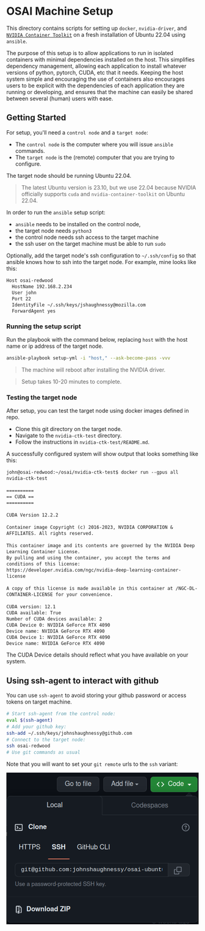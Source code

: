# OSAI Machine Setup

This directory contains scripts for setting up `docker`, `nvidia-driver`, and [`NVIDIA Container Toolkit`](https://docs.nvidia.com/datacenter/cloud-native/container-toolkit/latest/index.html) on a fresh installation of Ubuntu 22.04 using `ansible`.

The purpose of this setup is to allow applications to run in isolated containers with minimal dependencies installed on the host. This simplifies dependency management, allowing each application to install whatever versions of python, pytorch, CUDA, etc that it needs. Keeping the host system simple and encouraging the use of containers also encourages users to be explicit with the dependencies of each application they are running or developing, and ensures that the machine can easily be shared between several (human) users with ease.

## Getting Started

For setup, you'll need a `control node` and a `target node`:

- The `control node` is the computer where you will issue `ansible` commands.
- The `target node` is the (remote) computer that you are trying to configure.

The target node should be running Ubuntu 22.04.

> The latest Ubuntu version is 23.10, but we use 22.04 because NVIDIA officially supports `cuda` and `nvidia-container-toolkit` on Ubuntu 22.04.

In order to run the `ansible` setup script:

- `ansible` needs to be installed on the control node,
- the target node needs `python3`
- the control node needs ssh access to the target machine
- the ssh user on the target machine must be able to run `sudo`

Optionally, add the target node's ssh configuration to `~/.ssh/config` so that ansible knows how to ssh into the target node. For example, mine looks like this:

```
Host osai-redwood
  HostName 192.168.2.234
  User john
  Port 22
  IdentityFile ~/.ssh/keys/jshaughnessy@mozilla.com
  ForwardAgent yes
```

### Running the setup script

Run the playbook with the command below, replacing `host` with the host name or ip address of the target node.

```sh
ansible-playbook setup-yml -i "host," --ask-become-pass -vvv
```

> The machine will reboot after installing the NVIDIA driver.

> Setup takes 10-20 minutes to complete.

### Testing the target node

After setup, you can test the target node using docker images defined in repo.

- Clone this git directory on the target node.
- Navigate to the `nvidia-ctk-test` directory.
- Follow the instructions in `nvidia-ctk-test/README.md`.

A successfully configured system will show output that looks something like this:

```
john@osai-redwood:~/osai/nvidia-ctk-test$ docker run --gpus all nvidia-ctk-test

==========
== CUDA ==
==========

CUDA Version 12.2.2

Container image Copyright (c) 2016-2023, NVIDIA CORPORATION & AFFILIATES. All rights reserved.

This container image and its contents are governed by the NVIDIA Deep Learning Container License.
By pulling and using the container, you accept the terms and conditions of this license:
https://developer.nvidia.com/ngc/nvidia-deep-learning-container-license

A copy of this license is made available in this container at /NGC-DL-CONTAINER-LICENSE for your convenience.

CUDA version: 12.1
CUDA available: True
Number of CUDA devices available: 2
CUDA Device 0: NVIDIA GeForce RTX 4090
Device name: NVIDIA GeForce RTX 4090
CUDA Device 1: NVIDIA GeForce RTX 4090
Device name: NVIDIA GeForce RTX 4090
```

The CUDA Device details should reflect what you have available on your system.

## Using ssh-agent to interact with github

You can use `ssh-agent` to avoid storing your github password or access tokens on target machine.

```sh
# Start ssh-agent from the control node:
eval $(ssh-agent)
# Add your github key:
ssh-add ~/.ssh/keys/johnshaughnessy@github.com
# Connect to the target node:
ssh osai-redwood
# Use git commands as usual
```

Note that you will want to set your `git remote` urls to the `ssh` variant:

![github ssh](/docs/github_ssh.png "Github SSH")
